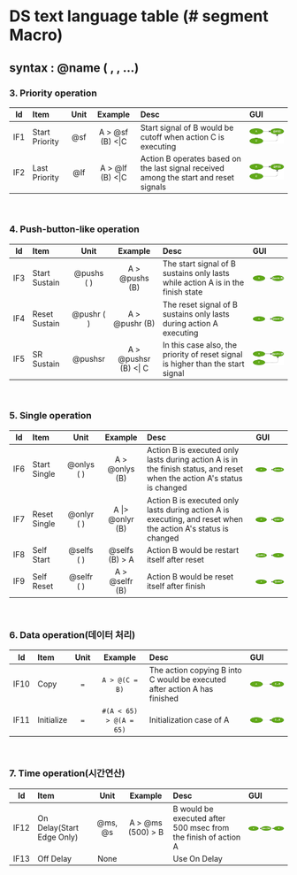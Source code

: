 # DS text language table (# segment Macro)

##  syntax :  @name ( , , ...)




### 3. Priority operation

|Id| Item | Unit | Example| Desc | GUI |
|:---:|:----|:--:|:---:|:----|:---|
|IF1|Start Priority | @sf | A > @sf (B) <\|C  | Start signal of B would be cutoff when action C is executing | ![AAA](./png/IF1.dio.png)|
|IF2|Last Priority  |  @lf  | A > @lf (B) <\|C | Action B operates based on the last signal received among the start and reset signals | ![AAA](./png/IF2.dio.png)|
</BR>

### 4.  Push-button-like operation

|Id| Item | Unit | Example| Desc | GUI |
|:---:|:----|:--:|:---:|:----|:---|
|IF3|Start Sustain | @pushs ( ) | A > @pushs (B)  | The start signal of B sustains only lasts while action A is in the finish state |  ![AAA](./png/IF3.dio.png)|
|IF4|Reset Sustain | @pushr ( ) | A > @pushr (B)  | The reset signal of B sustains only lasts during action A executing |  ![AAA](./png/IF4.dio.png)|
|IF5|SR Sustain | @pushsr | A > @pushsr (B)  <\| C | In this case also, the priority of reset signal is higher than the start signal |  ![AAA](./png/IF5.dio.png)|

</BR>



### 5. Single  operation

|Id| Item | Unit | Example| Desc | GUI |
|:---:|:----|:--:|:---:|:----|:---|
|IF6|Start Single | @onlys  ( )| A > @onlys (B)  | Action B is executed only lasts during action A is in the finish status, and reset when the action A's status is changed |  ![AAA](./png/IF6.dio.png)|
|IF7|Reset Single | @onlyr ( )| A \|> @onlyr (B)  | Action B is executed only lasts during action A is executing, and reset when the action A's status is changed |  ![AAA](./png/IF7.dio.png)|
|IF8|Self Start | @selfs ( )| @selfs (B) > A   | Action B would be restart itself after reset |  ![AAA](./png/IF8.dio.png)|
|IF9|Self Reset | @selfr ( )| A > @selfr (B)    | Action B would be reset itself after finish |  ![AAA](./png/IF9.dio.png)|
</BR>


### 6. Data operation(데이터 처리)

|Id| Item | Unit | Example| Desc |  GUI |
|:---:|:----|:--:|:---:|:----|:---|
|IF10|Copy | `=` | `A > @(C = B)`  | The action copying B into C would be executed after action A has finished|![AAA](./png/IF10.dio.png)|
|IF11|Initialize|`=` |`#(A < 65) > @(A = 65)`| Initialization case of A |![AAA](./png/IF10.dio.png)|

</BR>


### 7. Time operation(시간연산)

|Id| Item | Unit | Example| Desc |  GUI |
|:---:|:----|:--:|:---:|:----|:---|
|IF12|On Delay(Start Edge Only) | @ms, @s| A > @ms (500) > B  | B would be executed after 500 msec from the finish of action A|![AAA](./png/IF12.dio.png)|
|IF13|Off Delay |None || Use On Delay    ||

</BR>
